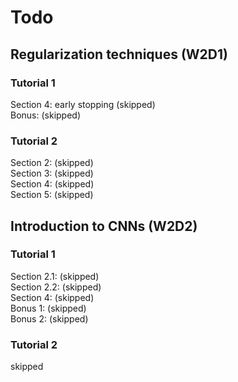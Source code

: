 # Todo

## Regularization techniques (W2D1)
### Tutorial 1
Section 4: early stopping (skipped) </br>
Bonus: (skipped)

### Tutorial 2
Section 2: (skipped)</br>
Section 3: (skipped)</br>
Section 4: (skipped)</br>
Section 5: (skipped)

## Introduction to CNNs (W2D2)
### Tutorial 1
Section 2.1: (skipped)</br>
Section 2.2: (skipped)</br>
Section 4: (skipped)</br>
Bonus 1: (skipped)</br>
Bonus 2: (skipped)

### Tutorial 2
skipped
